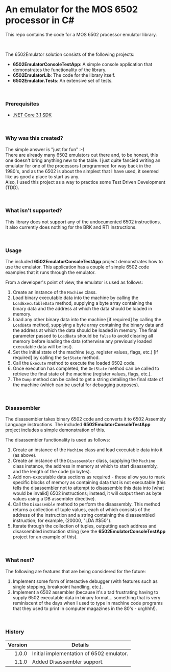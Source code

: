 # An emulator for the MOS 6502 processor in C# #

This repo contains the code for a MOS 6502 processor emulator library.

<br>

The 6502Emulator solution consists of the following projects:

- **6502EmulatorConsoleTestApp**: A simple console application that demonstrates the functionality of the library.
- **6502EmulatorLib**: The code for the library itself.
- **6502Emulator.Tests**: An extensive set of tests.

<br>

### Prerequisites

- [.NET Core 3.1 SDK](https://www.microsoft.com/net/download/core)
  
<br>

### Why was this created?

The simple answer is "just for fun" :-)  
There are already many 6502 emulators out there and, to be honest, this one doesn't bring anything new to the table. I just quite fancied writing an emulator for one of the processors I programmed for way back in the 1980's, and as the 6502 is about the simplest that I have used, it seemed like as good a place to start as any.  
Also, I used this project as a way to practice some Test Driven Development (TDD).
  
<br>

### What isn't supported?

This library does not support any of the undocumented 6502 instructions.  
It also currently does nothing for the BRK and RTI instructions.  
  
<br>

### Usage

The included **6502EmulatorConsoleTestApp** project demonstrates how to use the emulator. This application has a couple of simple 6502 code examples that it runs through the emulator.

From a developer's point of view, the emulator is used as follows:
1. Create an instance of the `Machine` class.
2. Load binary executable data into the machine by calling the `LoadExecutableData` method, supplying a byte array containing the binary data and the address at which the data should be loaded in memory.
3. Load any other binary data into the machine [if required] by calling the `LoadData` method, supplying a byte array containing the binary data and the address at which the data should be loaded in memory. The final parameter passed to `LoadData` should be `false` to avoid clearing all memory before loading the data (otherwise any previously loaded executable data will be lost).
4. Set the initial state of the machine (e.g. register values, flags, etc.) [if required] by calling the `SetState` method.
5. Call the `Execute` method to execute the loaded 6502 code.
6. Once execution has completed, the `GetState` method can be called to retrieve the final state of the machine (register values, flags, etc.).
7. The `Dump` method can be called to get a string detailing the final state of the machine (which can be useful for debugging purposes).

<br>

### Disassembler

The disassembler takes binary 6502 code and converts it to 6502 Assembly Language instructions. The included **6502EmulatorConsoleTestApp** project includes a simple demonstration of this.  

The disassembler functionality is used as follows:  
1. Create an instance of the `Machine` class and load executable data into it (as above).  
2. Create an instance of the `Disassembler` class, supplying the `Machine` class instance, the address in memory at which to start disassembly, and the length of the code (in bytes).  
3. Add non-executable data sections as required - these allow you to mark specific blocks of memory as containing data that is not executable (this tells the disassembler not to attempt to disassemble this data into [what would be invalid] 6502 instructions; instead, it will output them as byte values using a DB assembler directive).  
4. Call the `Disassemble` method to perform the disassembly. This method returns a collection of tuple values, each of which consists of the address of the instruction and a string containing the disassembled instruction; for example, (20000, "LDA #$50").  
5. Iterate through the collection of tuples, outputting each address and disassembled instruction string (see the **6502EmulatorConsoleTestApp** project for an example of this).

<br>

### What next?

The following are features that are being considered for the future:  
1. Implement some form of interactive debugger (with features such as single stepping, breakpoint handling, etc.).
2. Implement a 6502 assembler (because it's a tad frustrating having to supply 6502 executable data in binary format... something that is very reminiscent of the days when I used to type in machine code programs that they used to print in computer magazines in the 80's - urghhh!).


<br>

### History

| Version | Details
|---:| ---
| 1.0.0 | Initial implementation of 6502 emulator.
| 1.1.0 | Added Disassembler support.


